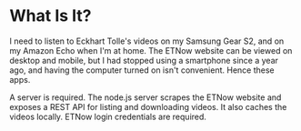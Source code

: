 # What Is It?

I need to listen to Eckhart Tolle's videos on my Samsung Gear S2, and on my Amazon Echo when I'm at home.  The ETNow website can be viewed on desktop and mobile, but I had stopped using a smartphone since a year ago, and having the computer turned on isn't convenient.  Hence these apps.

A server is required.  The node.js server scrapes the ETNow website and exposes a REST API for listing and downloading videos.  It also caches the videos locally.  ETNow login credentials are required.
